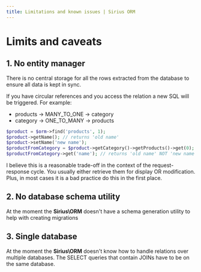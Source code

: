 ```yaml
---
title: Limitations and known issues | Sirius ORM
---
```


# Limits and caveats

## 1. No entity manager

There is no central storage for all the rows extracted from the database to ensure all data is kept in sync.

If you have circular references and you access the relation a new SQL will be triggered. For example:
- products -> MANY_TO_ONE -> category
- category -> ONE_TO_MANY -> products

```php
$product = $orm->find('products', 1);
$product->getName(); // returns 'old name'
$product->setName('new name');
$productFromCategory = $product->getCategory()->getProducts()->get(0);
$productFromCategory->get('name'); // returns 'old name' NOT 'new name'
```

I believe this is a reasonable trade-off in the context of the request-response cycle. You usually either retrieve them for display OR modification. Plus, in most cases it is a bad practice do this in the first place.

## 2. No database schema utility

At the moment the **Sirius\ORM** doesn't have a schema generation utility to help with creating migrations 

## 3. Single database

At the moment the **Sirius\ORM** doesn't know how to handle relations over multiple databases. The SELECT queries that contain JOINs have to be on the same database.

